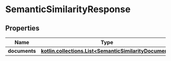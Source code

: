 
# SemanticSimilarityResponse

## Properties
| Name | Type | Description | Notes |
| ------------ | ------------- | ------------- | ------------- |
| **documents** | [**kotlin.collections.List&lt;SemanticSimilarityDocument&gt;**](SemanticSimilarityDocument.md) |  |  [optional] |




